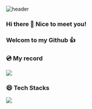 ![header](https://capsule-render.vercel.app/api?type=waving)


### Hi there 👋 Nice to meet you!  
### Welcom to my Github 👍

<!--
**ouguro3/ouguro3** is a ✨ _special_ ✨ repository because its `README.md` (this file) appears on your GitHub profile.

Here are some ideas to get you started:

- 🔭 I’m currently working on ...
- 🌱 I’m currently learning ...
- 👯 I’m looking to collaborate on ...
- 🤔 I’m looking for help with ...
- 💬 Ask me about ...
- 📫 How to reach me: ...
- 😄 Pronouns: ...
- ⚡ Fun fact: ...
-->

### 💿 My record
![](https://github-readme-stats.vercel.app/api?username=ouguro3&&show_icons=true&theme=react)


### 😄 Tech Stacks 
<img src="https://img.shields.io/badge/Python-3766AB?style=flat-square&logo=Python&logoColor=white"/></a>
